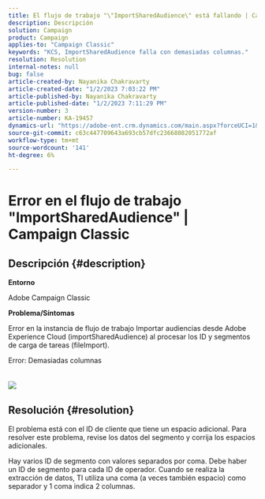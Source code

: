 ```yaml
---
title: El flujo de trabajo "\"ImportSharedAudience\" está fallando | Campaign Classic"
description: Descripción
solution: Campaign
product: Campaign
applies-to: "Campaign Classic"
keywords: "KCS, ImportSharedAudience falla con demasiadas columnas."
resolution: Resolution
internal-notes: null
bug: false
article-created-by: Nayanika Chakravarty
article-created-date: "1/2/2023 7:03:22 PM"
article-published-by: Nayanika Chakravarty
article-published-date: "1/2/2023 7:11:29 PM"
version-number: 3
article-number: KA-19457
dynamics-url: "https://adobe-ent.crm.dynamics.com/main.aspx?forceUCI=1&pagetype=entityrecord&etn=knowledgearticle&id=082c481f-d08a-ed11-81ac-6045bd006c82"
source-git-commit: c63c447709643a693cb57dfc23668082051772af
workflow-type: tm+mt
source-wordcount: '141'
ht-degree: 6%

---
```


# Error en el flujo de trabajo &quot;ImportSharedAudience&quot; | Campaign Classic

## Descripción {#description}


<b>Entorno</b>

Adobe Campaign Classic

<b>Problema/Síntomas</b>

Error en la instancia de flujo de trabajo Importar audiencias desde Adobe Experience Cloud (importSharedAudience) al procesar los ID y segmentos de carga de tareas (fileImport).

Error: Demasiadas columnas
<br> <br><br>![](https://adobe.sharepoint.com/sites/D365EntAttachments/account/604485c9-a5ed-e811-a94a-000d3a34e4b0/incident/E-000185882/Fileimport%20Error.png)

## Resolución {#resolution}


El problema está con el ID de cliente que tiene un espacio adicional. Para resolver este problema, revise los datos del segmento y corrija los espacios adicionales.

Hay varios ID de segmento con valores separados por coma. Debe haber un ID de segmento para cada ID de operador. Cuando se realiza la extracción de datos, TI utiliza una coma (a veces también espacio) como separador y 1 coma indica 2 columnas.
